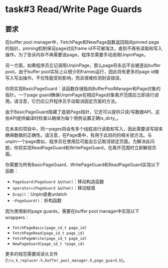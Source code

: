 # task#3 Read/Write Page Guards

## 要求

在buffer pool manager中，FetchPage和NewPage函数返回指向pinned page的指针。pinning机制保证page对应frame id不可被淘汰，直到不再有读取和写入操作。为了告诉内存不再需要该page，程序员需要手动调用UnpinPage。

另一方面，如果程序员忘记调用UnpinPage，那么page将永远不会被逐出buffer pool。由于buffer pool实际上以很少的frames运行，因此将有更多的page id做写入写出操作。不仅性能受到影响，而且很难检测到该错误。

你将实现BasicPageGuard：该函数存储指向BufferPoolManager和Page对象的指针。一个page guard确保UnpinPage在相应Page对象离开范围后立即进行调用。请注意，它仍应公开程序员手动取消固定页面的方法。

由于BasicPageGuard隐藏了底层Page指针，它还可以提供只读/写数据API。这些API提供编译时检查以确保为每个用例设置正确is\_dirty\_。

在未来的项目中，同一pages将会有多个线程进行读取和写入，因此需要读写锁来确保数据的正确性。请注意，在Page类中，有用于此目的的相关锁方法。与unpin一个page类似，程序员在使用后可能会忘记取消锁定页面。为解决此问题，你将实现ReadPageGuard和WritePageGuard，在离开范围时立即解锁页面。

你需要为所有BasicPageGuard、WritePageGuard和ReadPageGuard实现以下函数：

* `PageGuard(PageGuard &&that)`：移动构造函数
* `operator=(PageGuard &&that)`：移动赋值
* `Drop()`：Unpin或者unlatch
* `~PageGuard()`：析构函数

因为使用新的page guards，需要在buffer pool manager中实现以下wrappers：

* `FetchPageBasic(page_id_t page_id)`
* `FetchPageRead(page_id_t page_id)`
* `FetchPageWrite(page_id_t page_id)`
* `NewPageGuard(page_id_t *page_id)`

更多的规范需要阅读头文件(`lru_k_replacer.h,buffer_pool_manager.h,page_guard.h`)。

##
